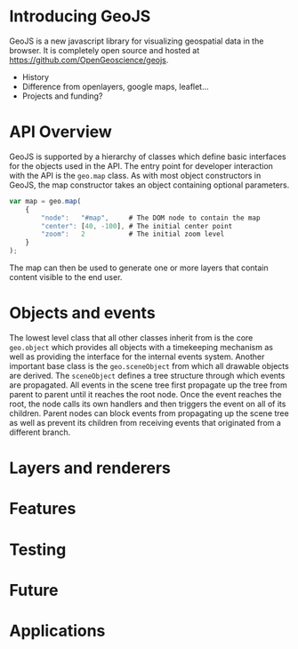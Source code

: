
# Introducing GeoJS

GeoJS is a new javascript library for visualizing geospatial data in the browser.  It is completely open source and hosted at https://github.com/OpenGeoscience/geojs.
* History
* Difference from openlayers, google maps, leaflet…
* Projects and funding?
 

# API Overview

GeoJS  is supported by a hierarchy of classes which define basic interfaces for the objects used in the API.  The entry point for developer interaction with the API is the `geo.map` class.  As with most object constructors in GeoJS, the map constructor takes an object containing optional parameters.
```javascript
var map = geo.map(
    {
        "node":   "#map",     # The DOM node to contain the map
        "center": [40, -100], # The initial center point
        "zoom":   2           # The initial zoom level
    }
);
```
The map can then be used to generate one or more layers that contain content visible to the end user.



# Objects and events

The lowest level class that all other classes inherit from is the core `geo.object` which provides all objects with a timekeeping mechanism as well as providing the interface for the internal events system.  Another important base class is the `geo.sceneObject` from which all drawable objects are derived.  The `sceneObject` defines a tree structure through which events are propagated.  All events in the scene tree first propagate up the tree from parent to parent until it reaches the root node.  Once the event reaches the root, the node calls its own handlers and then triggers the event on all of its children.  Parent nodes can block events from propagating up the scene tree as well as prevent its children from receiving events that originated from a different branch.


# Layers and renderers


# Features


# Testing


# Future


# Applications

